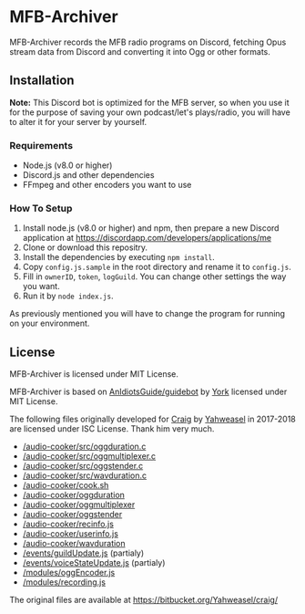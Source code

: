 # MFB-Archiver

MFB-Archiver records the MFB radio programs on Discord, fetching Opus stream data from Discord and converting it into Ogg or other formats.

## Installation

**Note:** This Discord bot is optimized for the MFB server, so when you use it for the purpose of saving your own podcast/let's plays/radio, you will have to alter it for your server by yourself.

### Requirements

- Node.js (v8.0 or higher)
- Discord.js and other dependencies
- FFmpeg and other encoders you want to use

### How To Setup

1. Install node.js (v8.0 or higher) and npm, then prepare a new Discord application at https://discordapp.com/developers/applications/me
2. Clone or download this repositry.
3. Install the dependencies by executing `npm install`.
4. Copy `config.js.sample` in the root directory and rename it to `config.js`.
5. Fill in `ownerID`, `token`, `logGuild`. You can change other settings the way you want.
6. Run it by `node index.js`.

As previously mentioned you will have to change the program for running on your environment.

## License

MFB-Archiver is licensed under MIT License.

MFB-Archiver is based on [AnIdiotsGuide/guidebot](https://github.com/AnIdiotsGuide/guidebot) by [York](https://github.com/YorkAARGH) licensed under MIT License.

The following files originally developed for [Craig](https://craig.chat/home/) by [Yahweasel](https://www.yahweasel.com/) in 2017-2018 are licensed under ISC License. Thank him very much.

- [/audio-cooker/src/oggduration.c](audio-cooker/src/oggduration.c)
- [/audio-cooker/src/oggmultiplexer.c](audio-cooker/src/oggmultiplexer.c)
- [/audio-cooker/src/oggstender.c](audio-cooker/src/oggstender.c)
- [/audio-cooker/src/wavduration.c](audio-cooker/src/wavduration.c)
- [/audio-cooker/cook.sh](audio-cooker/cook.sh)
- [/audio-cooker/oggduration](audio-cooker/oggduration)
- [/audio-cooker/oggmultiplexer](audio-cooker/oggmultiplexer)
- [/audio-cooker/oggstender](audio-cooker/oggstender)
- [/audio-cooker/recinfo.js](audio-cooker/recinfo.js)
- [/audio-cooker/userinfo.js](audio-cooker/userinfo.js)
- [/audio-cooker/wavduration](audio-cooker/wavduration)
- [/events/guildUpdate.js](events/guildUpdate.js) (partialy)
- [/events/voiceStateUpdate.js](events/voiceStateUpdate.js) (partialy)
- [/modules/oggEncoder.js](modules/oggEncoder.js)
- [/modules/recording.js](modules/recording.js)

The original files are available at https://bitbucket.org/Yahweasel/craig/
